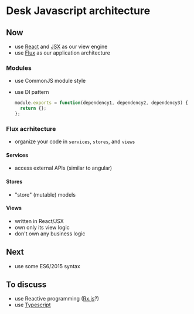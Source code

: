 
# Desk Javascript architecture

## Now

- use [React](https://facebook.github.io/react/) and [JSX](https://facebook.github.io/react/docs/jsx-in-depth.html) as our view engine
- use [Flux](https://facebook.github.io/flux/docs/overview.html) as our application architecture

### Modules

- use CommonJS module style
- use DI pattern

  ```js
  module.exports = function(dependency1, dependency2, dependency3) {
    return {};
  };
  ```
  
### Flux acrhitecture

- organize your code in `services`, `stores`, and `views`

#### Services

- access external APIs (similar to angular)

#### Stores

- "store" (mutable) models
 
#### Views

- written in React/JSX
- own only its view logic
- don't own any business logic

## Next

- use some ES6/2015 syntax

## To discuss

- use Reactive programming ([Rx.js](https://github.com/Reactive-Extensions/RxJS)?)
- use [Typescript](http://www.typescriptlang.org/)
